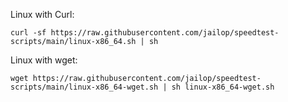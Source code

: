 Linux with Curl:

```
curl -sf https://raw.githubusercontent.com/jailop/speedtest-scripts/main/linux-x86_64.sh | sh
```

Linux with wget:

```
wget https://raw.githubusercontent.com/jailop/speedtest-scripts/main/linux-x86_64-wget.sh | sh linux-x86_64-wget.sh
```
